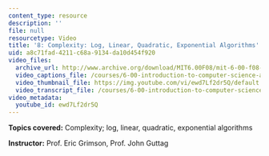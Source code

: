 ```yaml
---
content_type: resource
description: ''
file: null
resourcetype: Video
title: '8: Complexity: Log, Linear, Quadratic, Exponential Algorithms'
uid: a8c71fad-4211-c68a-9134-da10d454f920
video_files:
  archive_url: http://www.archive.org/download/MIT6.00F08/mit-6-00-f08-lec08_300k.mp4
  video_captions_file: /courses/6-00-introduction-to-computer-science-and-programming-fall-2008/f3f9f6b3748d59148dfd45fbf2a796a9_ewd7Lf2dr5Q.vtt
  video_thumbnail_file: https://img.youtube.com/vi/ewd7Lf2dr5Q/default.jpg
  video_transcript_file: /courses/6-00-introduction-to-computer-science-and-programming-fall-2008/e29fb69649d57302ba9ef13a328de980_ewd7Lf2dr5Q.pdf
video_metadata:
  youtube_id: ewd7Lf2dr5Q
---
```


**Topics covered:** Complexity; log, linear, quadratic, exponential algorithms

**Instructor:** Prof. Eric Grimson, Prof. John Guttag